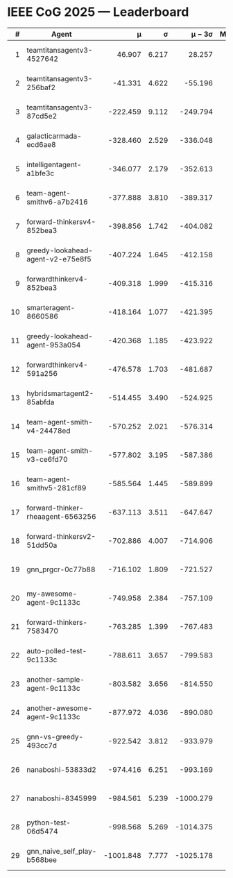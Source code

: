 # IEEE CoG 2025 — Leaderboard

| # | Agent | μ | σ | μ − 3σ | Matches | Updated |
|---:|---|---:|---:|---:|---:|---|
| 1 | teamtitansagentv3-4527642 | 46.907 | 6.217 | 28.257 | 21790 | 2025-08-25 11:48 |
| 2 | teamtitansagentv3-256baf2 | -41.331 | 4.622 | -55.196 | 22176 | 2025-08-25 11:48 |
| 3 | teamtitansagentv3-87cd5e2 | -222.459 | 9.112 | -249.794 | 22726 | 2025-08-25 11:48 |
| 4 | galacticarmada-ecd6ae8 | -328.460 | 2.529 | -336.048 | 20360 | 2025-08-25 11:48 |
| 5 | intelligentagent-a1bfe3c | -346.077 | 2.179 | -352.613 | 18617 | 2025-08-25 11:48 |
| 6 | team-agent-smithv6-a7b2416 | -377.888 | 3.810 | -389.317 | 21680 | 2025-08-25 11:48 |
| 7 | forward-thinkersv4-852bea3 | -398.856 | 1.742 | -404.082 | 18075 | 2025-08-25 11:48 |
| 8 | greedy-lookahead-agent-v2-e75e8f5 | -407.224 | 1.645 | -412.158 | 22466 | 2025-08-25 11:48 |
| 9 | forwardthinkerv4-852bea3 | -409.318 | 1.999 | -415.316 | 18676 | 2025-08-25 11:48 |
| 10 | smarteragent-8660586 | -418.164 | 1.077 | -421.395 | 18584 | 2025-08-25 11:48 |
| 11 | greedy-lookahead-agent-953a054 | -420.368 | 1.185 | -423.922 | 20146 | 2025-08-25 11:48 |
| 12 | forwardthinkerv4-591a256 | -476.578 | 1.703 | -481.687 | 18049 | 2025-08-25 11:48 |
| 13 | hybridsmartagent2-85abfda | -514.455 | 3.490 | -524.925 | 18473 | 2025-08-25 11:48 |
| 14 | team-agent-smith-v4-24478ed | -570.252 | 2.021 | -576.314 | 21876 | 2025-08-25 11:48 |
| 15 | team-agent-smith-v3-ce6fd70 | -577.802 | 3.195 | -587.386 | 22456 | 2025-08-25 11:48 |
| 16 | team-agent-smithv5-281cf89 | -585.564 | 1.445 | -589.899 | 21020 | 2025-08-25 11:48 |
| 17 | forward-thinker-rheaagent-6563256 | -637.113 | 3.511 | -647.647 | 20330 | 2025-08-25 11:48 |
| 18 | forward-thinkersv2-51dd50a | -702.886 | 4.007 | -714.906 | 21150 | 2025-08-25 11:48 |
| 19 | gnn_prgcr-0c77b88 | -716.102 | 1.809 | -721.527 | 19140 | 2025-08-25 11:48 |
| 20 | my-awesome-agent-9c1133c | -749.958 | 2.384 | -757.109 | 22120 | 2025-08-25 11:48 |
| 21 | forward-thinkers-7583470 | -763.285 | 1.399 | -767.483 | 19840 | 2025-08-25 11:48 |
| 22 | auto-polled-test-9c1133c | -788.611 | 3.657 | -799.583 | 22620 | 2025-08-25 11:48 |
| 23 | another-sample-agent-9c1133c | -803.582 | 3.656 | -814.550 | 21900 | 2025-08-25 11:48 |
| 24 | another-awesome-agent-9c1133c | -877.972 | 4.036 | -890.080 | 23720 | 2025-08-25 11:48 |
| 25 | gnn-vs-greedy-493cc7d | -922.542 | 3.812 | -933.979 | 17000 | 2025-08-25 11:48 |
| 26 | nanaboshi-53833d2 | -974.416 | 6.251 | -993.169 | 17080 | 2025-08-25 11:48 |
| 27 | nanaboshi-8345999 | -984.561 | 5.239 | -1000.279 | 17950 | 2025-08-25 11:48 |
| 28 | python-test-06d5474 | -998.568 | 5.269 | -1014.375 | 17630 | 2025-08-25 11:48 |
| 29 | gnn_naive_self_play-b568bee | -1001.848 | 7.777 | -1025.178 | 17660 | 2025-08-25 11:48 |

